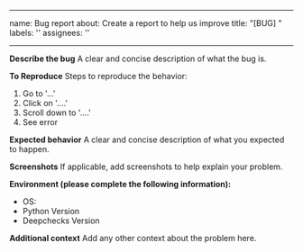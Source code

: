 <!--
  ~ Deepchecks
  ~ Copyright (C) 2021 Deepchecks
  ~
  ~ This program is free software: you can redistribute it and/or modify
  ~ it under the terms of the GNU Affero General Public License as published by
  ~ the Free Software Foundation, either version 3 of the License, or
  ~ (at your option) any later version.
  ~
  ~ This program is distributed in the hope that it will be useful,
  ~ but WITHOUT ANY WARRANTY; without even the implied warranty of
  ~ MERCHANTABILITY or FITNESS FOR A PARTICULAR PURPOSE.  See the
  ~ GNU Affero General Public License for more details.
  ~
  ~ You should have received a copy of the GNU Affero General Public License
  ~ along with this program.  If not, see <http://www.gnu.org/licenses/>.
  ~
-->
---
name: Bug report
about: Create a report to help us improve
title: "[BUG] "
labels: ''
assignees: ''

---

**Describe the bug**
A clear and concise description of what the bug is.

**To Reproduce**
Steps to reproduce the behavior:
1. Go to '...'
2. Click on '....'
3. Scroll down to '....'
4. See error

**Expected behavior**
A clear and concise description of what you expected to happen.

**Screenshots**
If applicable, add screenshots to help explain your problem.

**Environment (please complete the following information):**
 - OS: 
 - Python Version
 - Deepchecks Version

**Additional context**
Add any other context about the problem here.

